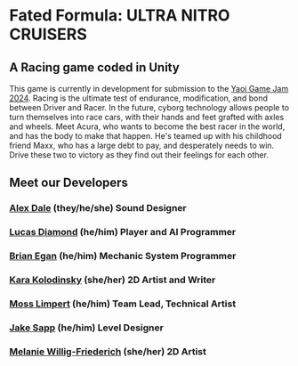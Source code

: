 # Fated Formula: ULTRA NITRO CRUISERS 
## A Racing game coded in Unity
This game is currently in development for submission to the [Yaoi Game Jam 2024](https://itch.io/jam/yaoi-game-jam-2024). Racing is the ultimate test of endurance, modification, and bond between Driver and Racer. In the future, cyborg technology allows people to turn themselves into race cars, with their hands and feet grafted with axles and wheels. Meet Acura, who wants to become the best racer in the world, and has the body to make that happen. He's teamed up with his childhood friend Maxx, who has a large debt to pay, and desperately needs to win. Drive these two to victory as they find out their feelings for each other. 

## Meet our Developers
### [Alex Dale]() (they/he/she) Sound Designer
### [Lucas Diamond](https://lucasdiamondportfolio.com/) (he/him) Player and AI Programmer
### [Brian Egan]() (he/him) Mechanic System Programmer
### [Kara Kolodinsky](https://www.domu.club/main) (she/her) 2D Artist and Writer
### [Moss Limpert](https://bryopsida.net/) (he/him) Team Lead, Technical Artist
### [Jake Sapp]() (he/him) Level Designer
### [Melanie Willig-Friederich](https://melaniesnook.carrd.co/) (she/her) 2D Artist
